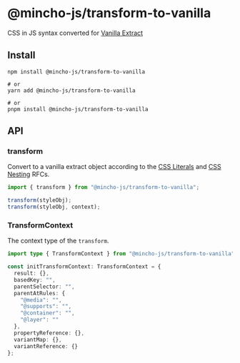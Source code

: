 # @mincho-js/transform-to-vanilla

CSS in JS syntax converted for [Vanilla Extract](https://github.com/vanilla-extract-css/vanilla-extract)

## Install

```shell
npm install @mincho-js/transform-to-vanilla

# or
yarn add @mincho-js/transform-to-vanilla

# or
pnpm install @mincho-js/transform-to-vanilla
```

## API

### transform

Convert to a vanilla extract object according to the [CSS Literals](https://github.com/mincho-js/working-group/blob/main/text/000-css-literals.md) and [CSS Nesting](https://github.com/mincho-js/working-group/blob/main/text/001-css-nesting.md) RFCs.

```typescript
import { transform } from "@mincho-js/transform-to-vanilla";

transform(styleObj);
transform(styleObj, context);
```

### TransformContext

The context type of the `transform`.

```typescript
import type { TransformContext } from "@mincho-js/transform-to-vanilla";

const initTransformContext: TransformContext = {
  result: {},
  basedKey: "",
  parentSelector: "",
  parentAtRules: {
    "@media": "",
    "@supports": "",
    "@container": "",
    "@layer": ""
  },
  propertyReference: {},
  variantMap: {},
  variantReference: {}
};
```
